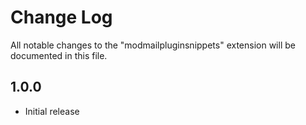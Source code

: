 # Change Log

All notable changes to the "modmailpluginsnippets" extension will be documented in this file.

## 1.0.0

- Initial release
